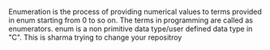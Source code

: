 Enumeration is the process of providing numerical values to terms provided in enum starting from 0 to so on.
The terms in programming are called as enumerators.
enum is a non primitive data type/user defined data type in "C".
This is sharma trying to change your repositroy
